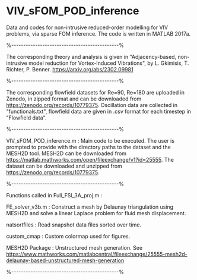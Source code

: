 # VIV_sFOM_POD_inference
Data and codes for non-intrusive reduced-order modelling for VIV problems, via sparse FOM inference.
The code is written in MATLAB 2017a.

%---------------------------------------------%

The corresponding theory and analysis is given in "Adjacency-based, non-intrusive model reduction for Vortex-Induced Vibrations", 
by L. Gkimisis, T. Richter, P. Benner.
https://arxiv.org/abs/2302.09981

%---------------------------------------------%

The corresponding flowfield datasets for Re=90, Re=180 are uploaded in Zenodo, in zipped format and can be downloaded from https://zenodo.org/records/10779375.
Oscillation data are collected in "functionals.txt", flowfield data are given in .csv format for each timestep in "Flowfield data".

%---------------------------------------------%

VIV_sFOM_POD_inference.m : Main code to be executed. The user is prompted to provide with the directory paths to the dataset and the MESH2D tool.
MESH2D can be downloaded from https://matlab.mathworks.com/open/fileexchange/v1?id=25555.
The dataset can be downloaded and unzipped from https://zenodo.org/records/10779375.

%---------------------------------------------%

Functions called in Full_FSI_3A_proj.m :

FE_solver_v3b.m : Construct a mesh by Delaunay triangulation using MESH2D and solve a linear Laplace problem for fluid mesh displacement.

natsortfiles : Read snapshot data files sorted over time.

custom_cmap : Custom colormap used for figures.

MESH2D Package : Unstructured mesh generation. See https://www.mathworks.com/matlabcentral/fileexchange/25555-mesh2d-delaunay-based-unstructured-mesh-generation

%---------------------------------------------%
